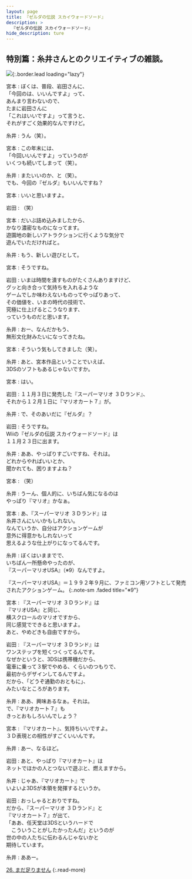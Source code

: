 ```yaml
---
layout: page
title: 『ゼルダの伝説 スカイウォードソード』
description: >
  『ゼルダの伝説 スカイウォードソード』
hide_description: ture
---
```


## 特別篇：糸井さんとのクリエイティブの雑談。

![](/interviews/jp/wii/souj/sp/img/mainvisual25.jpg){:.border.lead loading="lazy"}

宮本
: ぼくは、普段、岩田さんに、<br>「今回のは、いいんですよ」って、<br>あんまり言わないので、<br>たまに岩田さんに<br>「これはいいですよ」って言うと、<br>それがすごく効果的なんですけど。

糸井
: うん（笑）。

宮本
: この年末には、<br>「今回いいんですよ」っていうのが<br>いくつも続いてしまって（笑）。

糸井
: またいいのか、と（笑）。<br>でも、今回の『ゼルダ』もいいんですね？

宮本
: いいと思いますよ。

岩田
: （笑）

宮本
: だいぶ詰め込みましたから、<br>かなり濃密なものになってます。<br>遊園地の新しいアトラクションに行くような気分で<br>遊んでいただければと。

糸井
: もう、新しい遊びとして。

宮本
: そうですね。

岩田
: いまは時間を潰すものがたくさんありますけど、<br>グッと向き合って気持ちを入れるような<br>ゲームでしか味わえないものってやっぱりあって、<br>その価値を、いまの時代の技術で、<br>究極に仕上げるとこうなります、<br>っていうものだと思います。

糸井
: おー、なんだかもう、<br>無形文化財みたいになってきたね。

宮本
: そういう気もしてきました（笑）。

糸井
: あと、宮本作品ということでいえば、<br>3DSのソフトもあるじゃないですか。

宮本
: はい。

岩田
: １１月３日に発売した『スーパーマリオ ３Ｄランド』、<br>それから１２月１日に『マリオカート７』が。

糸井
: で、そのあいだに『ゼルダ』？

岩田
: そうですね。<br>Wiiの『ゼルダの伝説 スカイウォードソード』は<br>１１月２３日に出ます。

糸井
: ああ、やっぱりすごいですね、それは。<br>どれからやればいいとか、<br>聞かれても、困りますよね？

宮本
: （笑）

糸井
: うーん、個人的に、いちばん気になるのは<br>やっぱり『マリオ』かなぁ。

宮本
: あ、『スーパーマリオ ３Ｄランド』は<br>糸井さんにいいかもしれない。<br>なんていうか、自分はアクションゲームが<br>意外に得意かもしれないって<br>思えるような仕上がりになってるんです。

糸井
: ぼくはいままでで、<br>いちばん一所懸命やったのが、<br>『スーパーマリオUSA』（※9）なんですよ。

『スーパーマリオUSA』＝１９９２年９月に、ファミコン用ソフトとして発売されたアクションゲーム。
{:.note-sm .faded title="※9"}

宮本
: 『スーパーマリオ ３Ｄランド』は<br>『マリオUSA』と同じ、<br>横スクロールのマリオですから、<br>同じ感覚でできると思いますよ。<br>あと、やめどきも自由ですから。

岩田
: 『スーパーマリオ ３Ｄランド』は<br>ワンステップを短くつくってるんです。<br>なぜかというと、3DSは携帯機だから、<br>電車に乗って３駅でやめる、くらいのつもりで、<br>最初からデザインしてるんですよ。<br>だから、「どうぞ通勤のおともに」、<br>みたいなところがあります。

糸井
: ああ、興味あるなぁ。それは。<br>で、『マリオカート７』も<br>きっとおもしろいんでしょう？

宮本
: 『マリオカート』、気持ちいいですよ。<br>３Ｄ表現との相性がすごくいいんです。

糸井
: あー、なるほど。

岩田
: あと、やっぱり『マリオカート』は<br>ネットでほかの人とつないで遊ぶと、燃えますから。

糸井
: じゃあ、『マリオカート』で<br>いよいよ3DSが本領を発揮するというか。

岩田
: おっしゃるとおりですね。<br>だから、『スーパーマリオ ３Ｄランド』と<br>『マリオカート７』が出て、<br>「ああ、任天堂は3DSというハードで<br>　こういうことがしたかったんだ」というのが<br>世の中の人たちに伝わるんじゃないかと<br>期待しています。

糸井
: ああー。

[26. まだ足りません](26.md)
{:.read-more}

